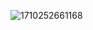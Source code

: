 ![1710252661168](https://github.com/KevinLenzz/anotherterra_mcmodpkg/assets/51019809/bc8c7e88-0e8e-4dfe-aeb9-50361af5ffd5)
